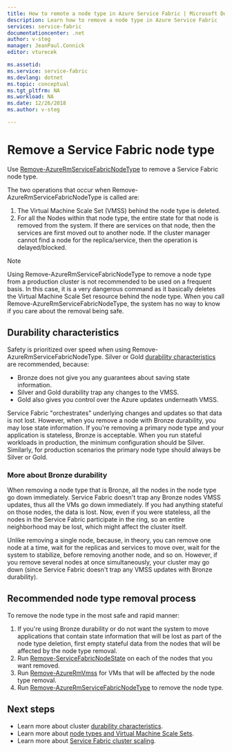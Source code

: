 ```yaml
---
title: How to remote a node type in Azure Service Fabric | Microsoft Docs
description: Learn how to remove a node type in Azure Service Fabric
services: service-fabric
documentationcenter: .net
author: v-steg
manager: JeanPaul.Connick
editor: vturecek

ms.assetid: 
ms.service: service-fabric
ms.devlang: dotnet
ms.topic: conceptual
ms.tgt_pltfrm: NA
ms.workload: NA
ms.date: 12/26/2018
ms.author: v-steg 

---
```


# Remove a Service Fabric node type

Use [Remove-AzureRmServiceFabricNodeType](https://docs.microsoft.com/powershell/module/azurerm.servicefabric/remove-azurermservicefabricnodetype) to remove a Service Fabric node type.

The two operations that occur when Remove-AzureRmServiceFabricNodeType is called are:
1.	The Virtual Machine Scale Set (VMSS) behind the node type is deleted.
2.	For all the Nodes within that node type, the entire state for that node is removed from the system. If there are services on that node, then the services are first moved out to another node. If the cluster manager cannot find a node for the replica/service, then the operation is delayed/blocked.

> [!NOTE]
> Using Remove-AzureRmServiceFabricNodeType to remove a node type from a production cluster is
> not recommended to be used on a frequent basis. In this case, it is a very dangerous command as it basically
> deletes the Virtual Machine Scale Set resource behind the node type. When you call 
> Remove-AzureRmServiceFabricNodeType, the system has no way to know if you care about the removal
> being safe. 

## Durability characteristics
Safety is prioritized over speed when using Remove-AzureRmServiceFabricNodeType. Silver or Gold [durability characteristics](https://docs.microsoft.com/azure/service-fabric/service-fabric-cluster-capacity#the-durability-characteristics-of-the-cluster) are recommended, because:
- Bronze does not give you any guarantees about saving state information.
- Silver and Gold durability trap any changes to the VMSS.
- Gold also gives you control over the Azure updates underneath VMSS.

Service Fabric "orchestrates" underlying changes and updates so that data is not lost. However, when you remove a node with Bronze durability, you may lose state information. If you're  removing a primary node type and your application is stateless, Bronze is acceptable. When you run stateful workloads in production, the minimum configuration should be Silver. Similarly, for production scenarios the primary node type should always be Silver or Gold.

### More about Bronze durability

When removing a node type that is Bronze, all the nodes in the node type go down immediately. Service Fabric doesn't trap any Bronze nodes VMSS updates, thus all the VMs go down immediately. If you had anything stateful on those nodes, the data is lost. Now, even if you were stateless, all the nodes in the Service Fabric participate in the ring, so an entire neighborhood may be lost, which might affect the cluster itself.

Unlike removing a single node, because, in theory, you can remove one node at a time, wait for the replicas and services to move over, wait for the system to stabilize, before removing another node, and so on.  However, if you remove several nodes at once simultaneously, your cluster may go down (since Service Fabric doesn't trap any VMSS updates with Bronze durability).

## Recommended node type removal process

To remove the node type in the most safe and rapid manner:
1.  If you're using Bronze durability or do not want the system to move applications that contain state information that will be lost as part of the node type deletion, first empty stateful data from the nodes that will be affected by the node type removal.
2.	Run [Remove-ServiceFabricNodeState](https://docs.microsoft.com/powershell/module/servicefabric/remove-servicefabricnodestate?view=azureservicefabricps) on each of the nodes that you want removed.
3.	Run [Remove-AzureRmVmss](https://docs.microsoft.com/azure/virtual-machine-scale-sets/virtual-machine-scale-sets-manage-powershell#remove-vms-from-a-scale-set) for VMs that will be affected by the node type removal.
4. Run [Remove-AzureRmServiceFabricNodeType](https://docs.microsoft.com/powershell/module/azurerm.servicefabric/remove-azurermservicefabricnodetype) to remove the node type.

## Next steps
- Learn more about cluster [durability characteristics](https://docs.microsoft.com/azure/service-fabric/service-fabric-cluster-capacity#the-durability-characteristics-of-the-cluster).
- Learn more about [node types and Virtual Machine Scale Sets](service-fabric-cluster-nodetypes.md).
- Learn more about [Service Fabric cluster scaling](service-fabric-cluster-scaling.md).